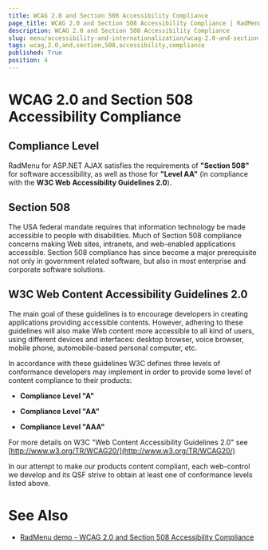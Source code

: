 ```yaml
---
title: WCAG 2.0 and Section 508 Accessibility Compliance
page_title: WCAG 2.0 and Section 508 Accessibility Compliance | RadMenu for ASP.NET AJAX Documentation
description: WCAG 2.0 and Section 508 Accessibility Compliance
slug: menu/accessibility-and-internationalization/wcag-2.0-and-section-508-accessibility-compliance
tags: wcag,2.0,and,section,508,accessibility,compliance
published: True
position: 4
---
```


# WCAG 2.0 and Section 508 Accessibility Compliance



## Compliance Level

RadMenu for ASP.NET AJAX satisfies the requirements of **"Section 508"** for software accessibility, as well as those for **"Level AA"** (in compliance with the **W3C Web Accessibility Guidelines 2.0**).

## Section 508

The USA federal mandate requires that information technology be made accessible to people with disabilities. Much of Section 508 compliance concerns making Web sites, intranets, and web-enabled applications accessible. Section 508 compliance has since become a major prerequisite not only in government related software, but also in most enterprise and corporate software solutions.

## W3C Web Content Accessibility Guidelines 2.0

The main goal of these guidelines is to encourage developers in creating applications providing accessible contents. However, adhering to these guidelines will also make Web content more accessible to all kind of users, using different devices and interfaces: desktop browser, voice browser, mobile phone, automobile-based personal computer, etc.



In accordance with these guidelines W3C defines three levels of conformance developers may implement in order to provide some level of content compliance to their products:

* **Compliance Level "A"**

* **Compliance Level "AA"**

* **Compliance Level "AAA"**



For more details on W3C "Web Content Accessibility Guidelines 2.0" see [http://www.w3.org/TR/WCAG20/](http://www.w3.org/TR/WCAG20/)

In our attempt to make our products content compliant, each web-control we develop and its QSF strive to obtain at least one of conformance levels listed above.

# See Also

 * [RadMenu demo - WCAG 2.0 and Section 508 Accessibility Compliance](http://demos.telerik.com/aspnet-ajax/menu/examples/accessibility/defaultcs.aspx)
